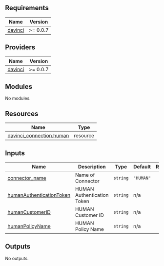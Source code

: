 <!-- BEGIN_TF_DOCS -->
## Requirements

| Name | Version |
|------|---------|
| <a name="requirement_davinci"></a> [davinci](#requirement\_davinci) | >= 0.0.7 |

## Providers

| Name | Version |
|------|---------|
| <a name="provider_davinci"></a> [davinci](#provider\_davinci) | >= 0.0.7 |

## Modules

No modules.

## Resources

| Name | Type |
|------|------|
| [davinci_connection.human](https://registry.terraform.io/providers/samir-gandhi/davinci/latest/docs/resources/connection) | resource |

## Inputs

| Name | Description | Type | Default | Required |
|------|-------------|------|---------|:--------:|
| <a name="input_connector_name"></a> [connector\_name](#input\_connector\_name) | Name of Connector | `string` | `"HUMAN"` | no |
| <a name="input_humanAuthenticationToken"></a> [humanAuthenticationToken](#input\_humanAuthenticationToken) | HUMAN Authentication Token | `string` | n/a | yes |
| <a name="input_humanCustomerID"></a> [humanCustomerID](#input\_humanCustomerID) | HUMAN Customer ID | `string` | n/a | yes |
| <a name="input_humanPolicyName"></a> [humanPolicyName](#input\_humanPolicyName) | HUMAN Policy Name | `string` | n/a | yes |

## Outputs

No outputs.
<!-- END_TF_DOCS -->